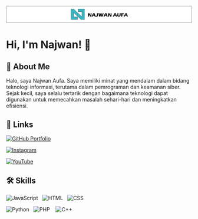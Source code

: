 
![Logo](Untitled-7.jpg)


# Hi, I'm Najwan! 👋


## 🚀 About Me
Halo, saya Najwan Aufa. Saya memiliki minat yang mendalam dalam bidang teknologi informasi, terutama dalam pemrograman dan keamanan siber. Sejak kecil, saya selalu tertarik dengan bagaimana teknologi dapat digunakan untuk memecahkan masalah sehari-hari dan meningkatkan efisiensi.


## 🔗 Links
[![GitHub Portfolio](https://img.shields.io/badge/GitHub-Portfolio-%23181717.svg?style=flat&logo=github&logoColor=white)](https://najwan-aufa.github.io/my-portfolio/)

[![Instagram](https://img.shields.io/badge/Instagram-%23E4405F.svg?style=flat&logo=Instagram&logoColor=white)](https://www.instagram.com/_najwanaufa)

[![YouTube](https://img.shields.io/badge/YouTube-%23FF0000.svg?style=flat&logo=YouTube&logoColor=white)](https://www.youtube.com/@najwanaufa3047)

## 🛠 Skills
![JavaScript](https://img.shields.io/badge/-JavaScript-F7DF1E?style=flat&logo=javascript&logoColor=black)&nbsp;&nbsp;&nbsp;![HTML](https://img.shields.io/badge/-HTML5-E34F26?style=flat&logo=html5&logoColor=white)&nbsp;&nbsp;&nbsp;![CSS](https://img.shields.io/badge/-CSS-1572B6?style=flat&logo=css3&logoColor=white)&nbsp;&nbsp;&nbsp;

![Python](https://img.shields.io/badge/-Python-3776AB?style=flat&logo=python&logoColor=white)&nbsp;&nbsp;&nbsp;![PHP](https://img.shields.io/badge/-PHP-777BB4?style=flat&logo=php&logoColor=white)&nbsp;&nbsp;&nbsp; ![C++](https://img.shields.io/badge/C%2B%2B-blue?style=flat&logo=c%2B%2B)

